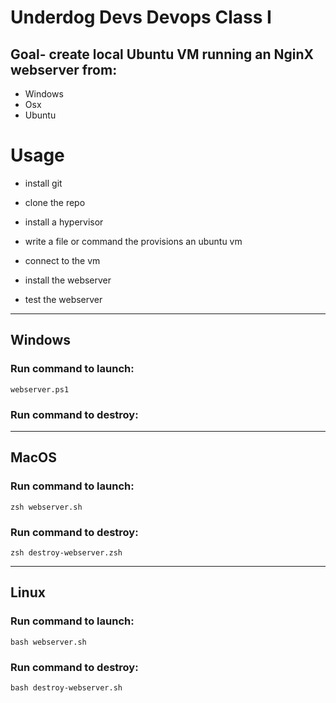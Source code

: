 # **Underdog Devs Devops Class I**

## Goal- create local Ubuntu VM running an NginX webserver from:
* Windows
* Osx
* Ubuntu

# Usage

- install git

- clone the repo

- install a hypervisor

- write a file or command the provisions an ubuntu vm

- connect to the vm

- install the webserver

- test the webserver

---
## **Windows**

### Run command to launch:

`webserver.ps1`

### Run command to destroy:

---
## **MacOS**

### Run command to launch:

`zsh webserver.sh`

### Run command to destroy:

`zsh destroy-webserver.zsh`

---
## **Linux**

### Run command to launch:

`bash webserver.sh`

### Run command to destroy:

`bash destroy-webserver.sh`
